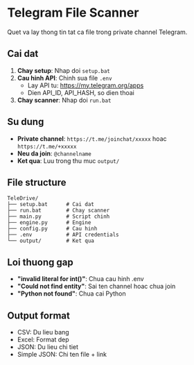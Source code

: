 # Telegram File Scanner

Quet va lay thong tin tat ca file trong private channel Telegram.

## Cai dat

1. **Chay setup**: Nhap doi `setup.bat`
2. **Cau hinh API**: Chinh sua file `.env`
   - Lay API tu: https://my.telegram.org/apps
   - Dien API_ID, API_HASH, so dien thoai
3. **Chay scanner**: Nhap doi `run.bat`

## Su dung

- **Private channel**: `https://t.me/joinchat/xxxxx` hoac `https://t.me/+xxxxx`
- **Neu da join**: `@channelname`
- **Ket qua**: Luu trong thu muc `output/`

## File structure

```
TeleDrive/
├── setup.bat      # Cai dat
├── run.bat        # Chay scanner  
├── main.py        # Script chinh
├── engine.py      # Engine
├── config.py      # Cau hinh
├── .env           # API credentials
└── output/        # Ket qua
```

## Loi thuong gap

- **"invalid literal for int()"**: Chua cau hinh .env
- **"Could not find entity"**: Sai ten channel hoac chua join
- **"Python not found"**: Chua cai Python

## Output format

- CSV: Du lieu bang
- Excel: Format dep
- JSON: Du lieu chi tiet
- Simple JSON: Chi ten file + link
